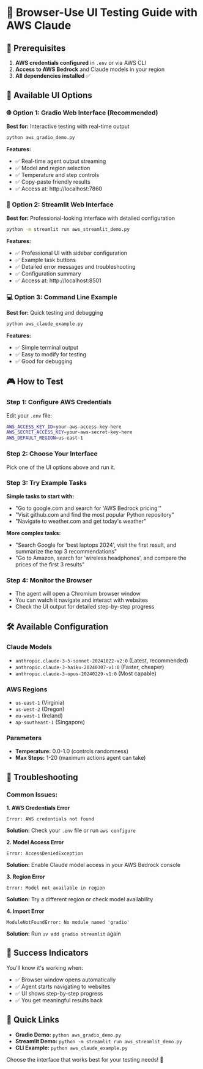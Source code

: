 # 🎯 Browser-Use UI Testing Guide with AWS Claude

## 🔧 Prerequisites
1. **AWS credentials configured** in `.env` or via AWS CLI
2. **Access to AWS Bedrock** and Claude models in your region
3. **All dependencies installed** ✅

## 🌟 Available UI Options

### 🌐 Option 1: Gradio Web Interface (Recommended)
**Best for:** Interactive testing with real-time output

```bash
python aws_gradio_demo.py
```

**Features:**
- ✅ Real-time agent output streaming
- ✅ Model and region selection
- ✅ Temperature and step controls
- ✅ Copy-paste friendly results
- ✅ Access at: http://localhost:7860

### 📱 Option 2: Streamlit Web Interface  
**Best for:** Professional-looking interface with detailed configuration

```bash
python -m streamlit run aws_streamlit_demo.py
```

**Features:**
- ✅ Professional UI with sidebar configuration
- ✅ Example task buttons
- ✅ Detailed error messages and troubleshooting
- ✅ Configuration summary
- ✅ Access at: http://localhost:8501

### 💻 Option 3: Command Line Example
**Best for:** Quick testing and debugging

```bash
python aws_claude_example.py
```

**Features:**
- ✅ Simple terminal output
- ✅ Easy to modify for testing
- ✅ Good for debugging

## 🎮 How to Test

### Step 1: Configure AWS Credentials
Edit your `.env` file:
```bash
AWS_ACCESS_KEY_ID=your-aws-access-key-here
AWS_SECRET_ACCESS_KEY=your-aws-secret-key-here
AWS_DEFAULT_REGION=us-east-1
```

### Step 2: Choose Your Interface
Pick one of the UI options above and run it.

### Step 3: Try Example Tasks
**Simple tasks to start with:**
- "Go to google.com and search for 'AWS Bedrock pricing'"
- "Visit github.com and find the most popular Python repository"
- "Navigate to weather.com and get today's weather"

**More complex tasks:**
- "Search Google for 'best laptops 2024', visit the first result, and summarize the top 3 recommendations"
- "Go to Amazon, search for 'wireless headphones', and compare the prices of the first 3 results"

### Step 4: Monitor the Browser
- The agent will open a Chromium browser window
- You can watch it navigate and interact with websites
- Check the UI output for detailed step-by-step progress

## 🛠️ Available Configuration

### Claude Models
- `anthropic.claude-3-5-sonnet-20241022-v2:0` (Latest, recommended)
- `anthropic.claude-3-haiku-20240307-v1:0` (Faster, cheaper)
- `anthropic.claude-3-opus-20240229-v1:0` (Most capable)

### AWS Regions
- `us-east-1` (Virginia)
- `us-west-2` (Oregon)  
- `eu-west-1` (Ireland)
- `ap-southeast-1` (Singapore)

### Parameters
- **Temperature:** 0.0-1.0 (controls randomness)
- **Max Steps:** 1-20 (maximum actions agent can take)

## 🚨 Troubleshooting

### Common Issues:

**1. AWS Credentials Error**
```
Error: AWS credentials not found
```
**Solution:** Check your `.env` file or run `aws configure`

**2. Model Access Error**
```
Error: AccessDeniedException
```
**Solution:** Enable Claude model access in your AWS Bedrock console

**3. Region Error**  
```
Error: Model not available in region
```
**Solution:** Try a different region or check model availability

**4. Import Error**
```
ModuleNotFoundError: No module named 'gradio'
```
**Solution:** Run `uv add gradio streamlit` again

## 🎯 Success Indicators

You'll know it's working when:
- ✅ Browser window opens automatically
- ✅ Agent starts navigating to websites
- ✅ UI shows step-by-step progress
- ✅ You get meaningful results back

## 🔗 Quick Links

- **Gradio Demo:** `python aws_gradio_demo.py`
- **Streamlit Demo:** `python -m streamlit run aws_streamlit_demo.py`  
- **CLI Example:** `python aws_claude_example.py`

Choose the interface that works best for your testing needs! 🚀 